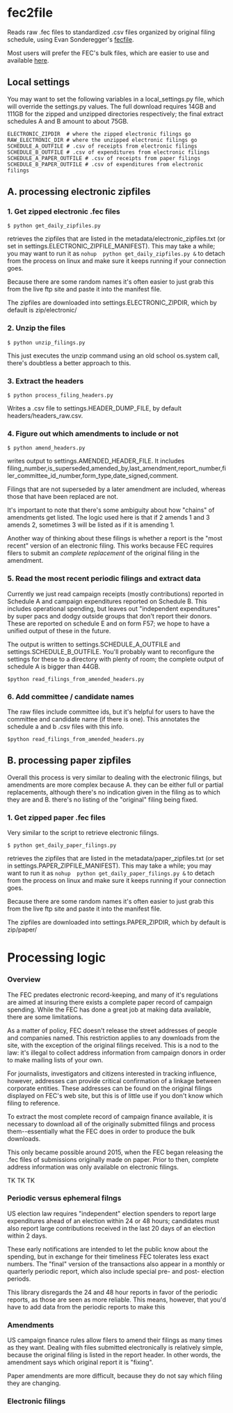 # fec2file

Reads raw .fec files to standardized .csv files organized by original filing schedule, using Evan Sonderegger's [fecfile](https://github.com/esonderegger/fecfile). 

Most users will prefer the FEC's bulk files, which are easier to use and available [here](https://classic.fec.gov/finance/disclosure/ftp_download.shtml). 

## Local settings

You may want to set the following variables in a local\_settings.py file, which will override the settings.py values. The full download requires 14GB and 111GB for the zipped and unzipped directories respectively; the final extract schedules A and B amount to about 75GB. 

	ELECTRONIC_ZIPDIR  # where the zipped electronic filings go
	RAW_ELECTRONIC_DIR # where the unzipped electronic filings go
	SCHEDULE_A_OUTFILE # .csv of receipts from electronic filings
	SCHEDULE_B_OUTFILE # .csv of expenditures from electronic filings
	SCHEDULE_A_PAPER_OUTFILE # .csv of receipts from paper filings
	SCHEDULE_B_PAPER_OUTFILE # .csv of expenditures from electronic filings

## A. processing electronic zipfiles

### 1. Get zipped electronic .fec files 

`$ python get_daily_zipfiles.py`

retrieves the zipfiles that are listed in the metadata/electronic\_zipfiles.txt (or set in settings.ELECTRONIC\_ZIPFILE\_MANIFEST). This may take a while; you may want to run it as `nohup  python get_daily_zipfiles.py &` to detach from the process on linux and make sure it keeps running if your connection goes. 

Because there are some random names it's often easier to just grab this from the live ftp site and paste it into the manifest file. 

The zipfiles are downloaded into settings.ELECTRONIC\_ZIPDIR, which by default is zip/electronic/

### 2. Unzip the files

`$ python unzip_filings.py`

This just executes the unzip command using an old school os.system call, there's doubtless a better approach to this. 

### 3. Extract the headers

`$ python process_filing_headers.py`

Writes a .csv file to settings.HEADER\_DUMP\_FILE, by default headers/headers\_raw.csv. 

### 4. Figure out which amendments to include or not

`$ python amend_headers.py`


writes output to settings.AMENDED\_HEADER\_FILE. It includes  filing\_number,is\_superseded,amended\_by,last_amendment,report\_number,filer\_committee\_id\_number,form\_type,date\_signed,comment. 

Filings that are not superseded by a later amendment are included, whereas those that have been replaced are not. 

It's important to note that there's some ambiguity about how "chains" of amendments get listed. The logic used here is that if 2 amends 1 and 3 amends 2, sometimes 3 will be listed as if it is amending 1. 

Another way of thinking about these filings is whether a report is the "most recent" version of an electronic filing. This works because FEC requires filers to submit an *complete replacement* of the original filing in the amendment. 


### 5. Read the most recent periodic filings and extract data

Currently we just read campaign receipts (mostly contributions) reported in Schedule A and campaign expenditures reported on Schedule B. This includes operational spending, but leaves out "independent expenditures" by super pacs and dodgy outside groups that don't report their donors. These are reported on schedule E and on form F57; we hope to have a unified output of these in the future. 

The output is written to settings.SCHEDULE_A_OUTFILE and settings.SCHEDULE_B_OUTFILE. You'll probably want to reconfigure the settings for these to a directory with plenty of room; the complete output of schedule A is bigger than 44GB. 

`$python read_filings_from_amended_headers.py`


### 6. Add committee / candidate names

The raw files include committee ids, but it's helpful for users to have the committee and candidate name (if there is one). This annotates the schedule a and b .csv files with this info.

`$python read_filings_from_amended_headers.py`



## B. processing paper zipfiles

Overall this process is very similar to dealing with the electronic filings, but amendments are more complex because A. they can be either full or partial replacements, although there's no indication given in the filing as to which they are and B. there's no listing of the "original" filing being fixed. 

### 1. Get zipped paper .fec files 

Very similar to the script to retrieve electronic filings. 

`$ python get_daily_paper_filings.py`


retrieves the zipfiles that are listed in the metadata/paper\_zipfiles.txt (or set in settings.PAPER\_ZIPFILE\_MANIFEST). This may take a while; you may want to run it as `nohup  python get_daily_paper_filings.py &` to detach from the process on linux and make sure it keeps running if your connection goes. 

Because there are some random names it's often easier to just grab this from the live ftp site and paste it into the manifest file. 

The zipfiles are downloaded into settings.PAPER\_ZIPDIR, which by default is zip/paper/



# Processing logic

### Overview

The FEC predates electronic record-keeping, and many of it's regulations are aimed at insuring there exists a complete paper record of campaign spending. While the FEC has done a great job at making data available, there are some limitations. 

As a matter of policy, FEC doesn't release the street addresses of people and companies named. This restriction applies to any downloads from the site, with the exception of the original filings received. This is a nod to the law: it's illegal to collect address information from campaign donors in order to make mailing lists of your own. 

For journalists, investigators and citizens interested in tracking influence, however, addresses can provide critical confirmation of a linkage between corporate entities. These addresses can be found on the original filings displayed on FEC's web site, but this is of little use if you don't know which filing to reference. 

To extract the most complete record of campaign finance available, it is necessary to download all of the originally submitted filings and process them--essentially what the FEC does in order to produce the bulk downloads. 

This only became possible around 2015, when the FEC began releasing the .fec files of submissions originally made on paper. Prior to then, complete address information was only available on electronic filings. 

TK TK TK

### Periodic versus ephemeral filngs

US election law requires "independent" election spenders to report large expenditures ahead of an election within 24 or 48 hours; candidates must also report large contributions received in the last 20 days of an election within 2 days. 

These early notifications are intended to let the public know about the spending, but in exchange for their timeliness FEC tolerates less exact numbers. The "final" version of the transactions also appear in a monthly or quarterly periodic report, which also include special pre- and post- election periods. 

This library disregards the 24 and 48 hour reports in favor of the periodic reports, as those are seen as more reliable. This means, however, that you'd have to add data from the periodic reports to make this 

### Amendments

US campaign finance rules allow filers to amend their filings as many times as they want. Dealing with files submitted electronically is relatively simple, because the original filing is listed in the report header. In other words, the amendment says which original report it is "fixing". 

Paper amendments are more difficult, because they do not say which filing they are changing. 


### Electronic filings


